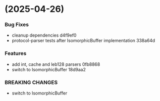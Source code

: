 #  (2025-04-26)


### Bug Fixes

* cleanup dependencies d4f9ef0
* protocol-parser tests after IsomorphicBuffer implementation 338a64d


### Features

* add int, cache and leb128 parsers 0fb8868
* switch to IsomorphicBuffer 18d9aa2


### BREAKING CHANGES

* switch to IsomorphicBuffer



